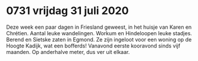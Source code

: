 # 0731 vrijdag 31 juli 2020
Deze week een paar dagen in Friesland geweest, in het huisje van Karen en Chrétien. Aantal leuke wandelingen. Workum en Hindeloopen leuke stadjes. Berend en Sietske zaten in Egmond. Ze zijn ingeloot voor een woning op de Hoogte Kadijk, wat een bofferds! Vanavond eerste kooravond sinds vijf maanden. Op anderhalve meter, dus ver uit elkaar. 